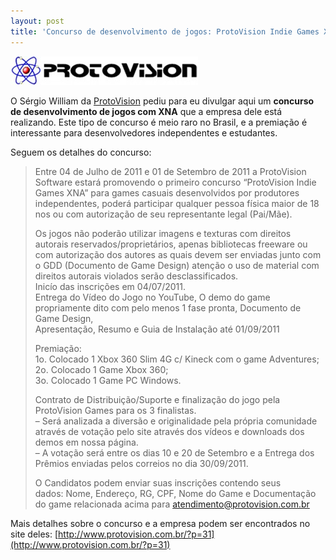 ```yaml
---
layout: post
title: 'Concurso de desenvolvimento de jogos: ProtoVision Indie Games XNA'
---
```


[![ProtoVision](../content/images/2011/07/berries-300x46.jpg "ProtoVision")](http://www.protovision.com.br/?p=31)

O Sérgio William da [ProtoVision](http://www.protovision.com.br "ProtoVision") pediu para eu divulgar aqui um **concurso de desenvolvimento de jogos com XNA** que a empresa dele está realizando. Este tipo de concurso é meio raro no Brasil, e a premiação é interessante para desenvolvedores independentes e estudantes.

Seguem os detalhes do concurso:

> Entre 04 de Julho de 2011 e 01 de Setembro de 2011 a ProtoVision Software estará promovendo o primeiro concurso “ProtoVision Indie Games XNA” para games casuais desenvolvidos por produtores independentes, poderá participar qualquer pessoa física maior de 18 nos ou com autorização de seu representante legal (Pai/Mãe).
>
> Os jogos não poderão utilizar imagens e texturas com direitos autorais reservados/proprietários, apenas bibliotecas freeware ou com autorização dos autores as quais devem ser enviadas junto com o GDD (Documento de Game Design) atenção o uso de material com direitos autorais violados serão desclassificados.  
>  Inicío das inscrições em 04/07/2011.  
>  Entrega do Vídeo do Jogo no YouTube, O demo do game  
>  propriamente dito com pelo menos 1 fase pronta, Documento de Game Design,  
>  Apresentação, Resumo e Guia de Instalação até 01/09/2011
>
> Premiação:  
>  1o. Colocado 1 Xbox 360 Slim 4G c/ Kineck com o game Adventures;  
>  2o. Colocado 1 Game Xbox 360;  
>  3o. Colocado 1 Game PC Windows.
>
> Contrato de Distribuição/Suporte e finalização do jogo pela ProtoVision Games para os 3 finalistas.  
>  – Será analizada a diversão e originalidade pela própria comunidade através de votação pelo site através dos vídeos e downloads dos demos em nossa página.  
>  – A votação será entre os dias 10 e 20 de Setembro e a Entrega dos Prêmios enviadas pelos correios no dia 30/09/2011.
>
> O Candidatos podem enviar suas inscrições contendo seus dados: Nome, Endereço, RG, CPF, Nome do Game e Documentação do game relacionada acima para [atendimento@protovision.com.br](mailto:atendimento@protovision.com.br "Email ProtoVision")

Mais detalhes sobre o concurso e a empresa podem ser encontrados no site deles: [http://www.protovision.com.br/?p=31](http://www.protovision.com.br/?p=31)
